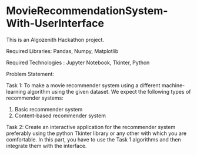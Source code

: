 # MovieRecommendationSystem-With-UserInterface
This is an Algozenith Hackathon project.

Required Libraries:  Pandas, Numpy, Matplotlib

Required Technologies : Jupyter Notebook, Tkinter, Python

Problem Statement:

Task 1: To make a movie recommender system using a different machine-learning algorithm using the given dataset.  We expect the following types of recommender systems:
1) Basic recommender system
2) Content-based recommender system

Task 2: Create an interactive application for the recommender system preferably using the python Tkinter library or any other with which you are comfortable. In this part, you have to use the Task 1 algorithms and then integrate them with the interface.
